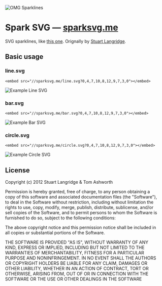 ![OMG Sparklines](http://i.phuu.net/LzSo/Screen%20Shot%202013-01-06%20at%2020.54.18.png)

# Spark SVG — [sparksvg.me](http://sparksvg.me)

SVG sparklines, like [this one](http://sparksvg.me/line.svg?0,4,7,10,8,12,9,7,3,0). Orignally by [Stuart Langridge](http://kryogenix.org/days/2012/12/30/simple-svg-sparklines).

## Basic usage

### line.svg

```
<embed src="//sparksvg.me/line.svg?0,4,7,10,8,12,9,7,3,0"></embed>
```

![Example Line SVG](http://i.phuu.net/Ly00/Screen%20Shot%202013-01-06%20at%2012.09.42.png)

### bar.svg

```
<embed src="//sparksvg.me/bar.svg?0,4,7,10,8,12,9,7,3,0"></embed>
```

![Example Bar SVG](http://i.phuu.net/Ly4g/Screen%20Shot%202013-01-06%20at%2012.52.59.png)

### circle.svg

```
<embed src="//sparksvg.me/circle.svg?0,4,7,10,8,12,9,7,3,0"></embed>
```

![Example Circle SVG](http://i.phuu.net/Lyym/Screen%20Shot%202013-01-06%20at%2020.41.46.png)

## License

Copyright (c) 2012 Stuart Langridge & Tom Ashworth

Permission is hereby granted, free of charge, to any person obtaining a copy of this software and associated documentation files (the "Software"), to deal in the Software without restriction, including without limitation the rights to use, copy, modify, merge, publish, distribute, sublicense, and/or sell copies of the Software, and to permit persons to whom the Software is furnished to do so, subject to the following conditions:

The above copyright notice and this permission notice shall be included in all copies or substantial portions of the Software.

THE SOFTWARE IS PROVIDED "AS IS", WITHOUT WARRANTY OF ANY KIND, EXPRESS OR IMPLIED, INCLUDING BUT NOT LIMITED TO THE WARRANTIES OF MERCHANTABILITY, FITNESS FOR A PARTICULAR PURPOSE AND NONINFRINGEMENT. IN NO EVENT SHALL THE AUTHORS OR COPYRIGHT HOLDERS BE LIABLE FOR ANY CLAIM, DAMAGES OR OTHER LIABILITY, WHETHER IN AN ACTION OF CONTRACT, TORT OR OTHERWISE, ARISING FROM, OUT OF OR IN CONNECTION WITH THE SOFTWARE OR THE USE OR OTHER DEALINGS IN THE SOFTWARE
